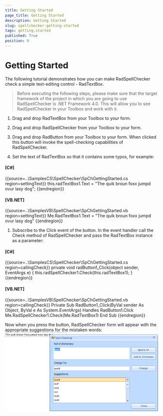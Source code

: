 ```yaml
---
title: Getting Started
page_title: Getting Started
description: Getting Started
slug: spellchecker-getting-started
tags: getting,started
published: True
position: 0
---
```


# Getting Started



The following tutorial demonstrates how you can make RadSpellChecker
        check a simple text-editing control - RadTextBox.
      

>Before executing the following steps, please make sure that the
          target framework of the project in which you are going to use RadSpellChecker
          is .NET Framework 4.0. This will allow you to see RadSpellChecker in your Toolbox and work with it.
        

1. Drag and drop RadTextBox from your Toolbox to your form.

1. Drag and drop RadSpellChecker from your Toolbox to your form.

1. Drag and drop RadButton from your Toolbox to your form. When clicked this
            button will invoke the spell-checking capabilities of RadSpellChecker.
          

1. Set the text of RadTextBox so that it contains some typos, for example:
          

#### __[C#]__

{{source=..\SamplesCS\SpellChecker\SpChGettingStarted.cs region=settingText}}
	            this.radTextBox1.Text = "The quik broun foxx jumpd ovur lasy dog";
	{{endregion}}



#### __[VB.NET]__

{{source=..\SamplesVB\SpellChecker\SpChGettingStarted.vb region=settingText}}
	        Me.RadTextBox1.Text = "The quik broun foxx jumpd ovur lasy dog"
	{{endregion}}



1. Subscribe to the Click event of the button. In the event handler call the Check
            method of RadSpellChecker and pass the RadTextBox instance as a parameter:
          

#### __[C#]__

{{source=..\SamplesCS\SpellChecker\SpChGettingStarted.cs region=callingCheck}}
	        private void radButton1_Click(object sender, EventArgs e)
	        {
	            this.radSpellChecker1.Check(this.radTextBox1);
	        }
	{{endregion}}



#### __[VB.NET]__

{{source=..\SamplesVB\SpellChecker\SpChGettingStarted.vb region=callingCheck}}
	    Private Sub RadButton1_Click(ByVal sender As Object, ByVal e As System.EventArgs) Handles RadButton1.Click
	        Me.RadSpellChecker1.Check(Me.RadTextBox1)
	    End Sub
	{{endregion}}



Now when you
        press the button, RadSpellChecker form will appear with the appropriate suggestions
        for the mistaken words:
      ![spellchecker-overview 001](images/spellchecker-overview001.png)
